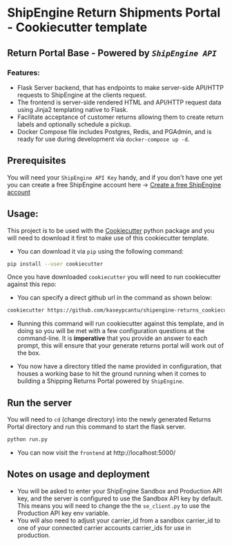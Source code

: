 # ShipEngine Return Shipments Portal - Cookiecutter template

## Return Portal Base - Powered by _`ShipEngine API`_

### Features:
- Flask Server backend, that has endpoints to make server-side API/HTTP requests to ShipEngine at the clients request.
- The frontend is server-side rendered HTML and API/HTTP request data using Jinja2 templating native to Flask.
- Facilitate acceptance of customer returns allowing them to create return labels and optionally schedule a pickup.
- Docker Compose file includes Postgres, Redis, and PGAdmin, and is ready for use during development via `docker-compose up -d`.

## Prerequisites
You will need your `ShipEngine API Key` handy, and if you don't have one yet you can create a free ShipEngine account here -> [Create a free ShipEngine account](https://www.shipengine.com/signup/ "ShipEngine Sign Up")

## Usage:
This project is to be used with the [Cookiecutter](https://github.com/cookiecutter/cookiecutter "Cookiecutter Github Page") python package and you will need to download it first to make use of this cookiecutter template.
- You can download it via `pip` using the following command:
```bash
pip install --user cookiecutter
```

Once you have downloaded `cookiecutter` you will need to run cookiecutter against this repo:
- You can specify a direct github url in the command as shown below:
```bash
cookiecutter https://github.com/kaseypcantu/shipengine-returns_cookiecutter
```
- Running this command will run cookiecutter against this template, and in doing so you will be met with a few configuration questions at the command-line. It is **imperative** that you provide an answer to each prompt, this will ensure that your generate returns portal will work out of the box. 

- You now have a directory titled the name provided in configuration, that houses a working base to hit the ground running when it comes to building a Shipping Returns Portal powered by `ShipEngine`. 

## Run the server
You will need to `cd` (change directory) into the newly generated Returns Portal directory and run this command to start the flask server.
```bash
python run.py
```
- You can now visit the `frontend` at http://localhost:5000/

## Notes on usage and deployment
- You will be asked to enter your ShipEngine Sandbox and Production API key, and the server is configured to use the Sandbox API key by default. This means you will need to change the the `se_client.py` to use the Production API key env variable. 
- You will also need to adjust your carrier_id from a sandbox carrier_id to one of your connected carrier accounts carrier_ids for use in production.